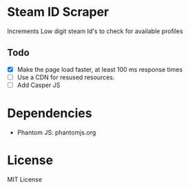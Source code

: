 # Steam ID Scraper

Increments Low digit steam Id's to check for available profiles

## Todo
- [x] Make the page load faster, at least 100 ms response times
- [ ] Use a CDN for resused resources.
- [ ] Add Casper JS

# Dependencies
- Phantom JS: phantomjs.org

# License
MIT License
